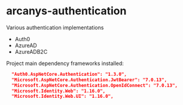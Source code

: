 # arcanys-authentication

Various authentication implementations

- Auth0
- AzureAD
- AzureADB2C

Project main dependency frameworks installed:

```JSON
  "Auth0.AspNetCore.Authentication": "1.3.0",
  "Microsoft.AspNetCore.Authentication.JwtBearer": "7.0.13",
  "Microsoft.AspNetCore.Authentication.OpenIdConnect": "7.0.13",
  "Microsoft.Identity.Web": "1.16.0",
  "Microsoft.Identity.Web.UI": "1.16.0",
```
